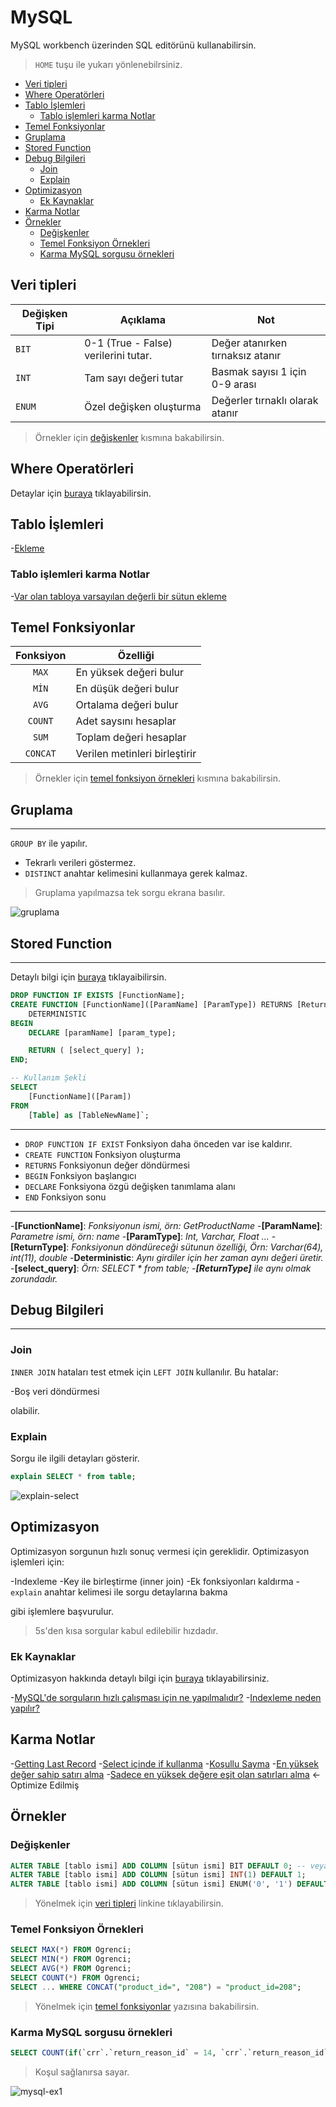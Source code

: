 # MySQL <!-- omit in toc -->

MySQL workbench üzerinden SQL editörünü kullanabilirsin.

> `HOME` tuşu ile yukarı yönlenebilrsiniz.

- [Veri tipleri](#veri-tipleri)
- [Where Operatörleri](#where-operat%C3%B6rleri)
- [Tablo İşlemleri](#tablo-i%CC%87%C5%9Flemleri)
  - [Tablo işlemleri karma Notlar](#tablo-i%C5%9Flemleri-karma-notlar)
- [Temel Fonksiyonlar](#temel-fonksiyonlar)
- [Gruplama](#gruplama)
- [Stored Function](#stored-function)
- [Debug Bilgileri](#debug-bilgileri)
  - [Join](#join)
  - [Explain](#explain)
- [Optimizasyon](#optimizasyon)
  - [Ek Kaynaklar](#ek-kaynaklar)
- [Karma Notlar](#karma-notlar)
- [Örnekler](#%C3%B6rnekler)
  - [Değişkenler](#de%C4%9Fi%C5%9Fkenler)
  - [Temel Fonksiyon Örnekleri](#temel-fonksiyon-%C3%B6rnekleri)
  - [Karma MySQL sorgusu örnekleri](#karma-mysql-sorgusu-%C3%B6rnekleri)

## Veri tipleri

| Değişken Tipi | Açıklama | Not |
|---------------|----------|-----|
| `BIT` |  0-1 (True - False) verilerini tutar. | Değer atanırken tırnaksız atanır |
| `INT` | Tam sayı değeri tutar | Basmak sayısı 1 için 0-9 arası |
| `ENUM` | Özel değişken oluşturma | Değerler tırnaklı olarak atanır |

> Örnekler için [değişkenler](#De%C4%9Fi%C5%9Fkenler) kısmına bakabilirsin.

## Where Operatörleri

Detaylar için [buraya](https://www.tutorialspoint.com/sql/sql-operators.htm) tıklayabilirsin.

## Tablo İşlemleri

-[Ekleme](http://www.mysqltutorial.org/mysql-add-column/)

### Tablo işlemleri karma Notlar

-[Var olan tabloya varsayılan değerli bir sütun ekleme](https://stackoverflow.com/a/92123)

## Temel Fonksiyonlar

| Fonksiyon | Özelliği |
|:---------:|----------|
| `MAX` | En yüksek değeri bulur |
| `MİN` | En düşük değeri bulur |
| `AVG` | Ortalama değeri bulur |
| `COUNT` | Adet saysını hesaplar |
| `SUM` | Toplam değeri hesaplar |
| `CONCAT` | Verilen metinleri birleştirir |

> Örnekler için [temel fonksiyon örnekleri](#Temel%20Fonksiyon%20%C3%96rnekleri) kısmına bakabilirsin.

## Gruplama

---

`GROUP BY` ile yapılır.

- Tekrarlı verileri göstermez.
- `DISTINCT` anahtar kelimesini kullanmaya gerek kalmaz.

> Gruplama yapılmazsa tek sorgu ekrana basılır.

![gruplama](/images/group-by.jpg)

## Stored Function

---

Detaylı bilgi için [buraya](http://www.mysqltutorial.org/mysql-stored-function/) tıklayaibilirsin.

```SQL
DROP FUNCTION IF EXISTS [FunctionName];
CREATE FUNCTION [FunctionName]([ParamName] [ParamType]) RETURNS [ReturnType]
    DETERMINISTIC
BEGIN
    DECLARE [paramName] [param_type];

    RETURN ( [select_query] );
END;

-- Kullanım Şekli
SELECT
    [FunctionName]([Param])
FROM
    [Table] as [TableNewName]`;
```

---

- `DROP FUNCTION IF EXIST` Fonksiyon daha önceden var ise kaldırır.
- `CREATE FUNCTION` Fonksiyon oluşturma
- `RETURNS` Fonksiyonun değer döndürmesi
- `BEGIN` Fonksiyon başlangıcı
- `DECLARE` Fonksiyona özgü değişken tanımlama alanı
- `END` Fonksiyon sonu

---

-**[FunctionName]**: *Fonksiyonun ismi, örn: GetProductName*
-**[ParamName]**: *Parametre ismi, örn: name*
-**[ParamType]**: *Int, Varchar, Float ...*
-**[ReturnType]**: *Fonksiyonun döndüreceği sütunun özelliği, Örn: Varchar(64), int(11), double*
-**Deterministic**: *Aynı girdiler için her zaman aynı değeri üretir.*
-**[select_query]**: *Örn: SELECT * from table;*
  -***[ReturnType]** ile aynı olmak zorundadır.*

## Debug Bilgileri

---

### Join

`INNER JOIN` hataları test etmek için `LEFT JOIN` kullanılır. Bu hatalar:

-Boş veri döndürmesi

olabilir.


### Explain

Sorgu ile ilgili detayları gösterir.

```SQL
explain SELECT * from table;
```

![explain-select](/images/explain-select.jpg)

## Optimizasyon

Optimizasyon sorgunun hızlı sonuç vermesi için gereklidir. Optimizasyon işlemleri için:

-Indexleme
-Key ile birleştirme (inner join)
-Ek fonksiyonları kaldırma
-`explain` anahtar kelimesi ile sorgu detaylarına bakma

gibi işlemlere başvurulur.

> 5s'den kısa sorgular kabul edilebilir hızdadır.

### Ek Kaynaklar

Optimizasyon hakkında detaylı bilgi için [buraya](https://www.sitepoint.com/optimize-mysql-indexes-slow-queries-configuration/) tıklayabilirsiniz.

-[MySQL'de sorguların hızlı çalışması için ne yapılmalıdır?](https://uzmanim.net/soru/mysql-de-sorgularin-hizli-calismasi-icin-ne-yapilabilir/790)
-[Indexleme neden yapılır?](https://www.sinanbozkus.com/veritabanlarinda-indexleme-mantigi/#more-78)

## Karma Notlar

-[Getting Last Record](https://dzone.com/articles/get-last-record-in-each-mysql-group)
-[Select içinde if kullanma](https://stackoverflow.com/a/63480)
-[Koşullu Sayma](https://stackoverflow.com/a/9798978)
-[En yüksek değer sahip satırı alma](https://stackoverflow.com/a/11913444)
-[Sadece en yüksek değere eşit olan satırları alma](https://stackoverflow.com/a/7745635) <- Optimize Edilmiş

## Örnekler

### Değişkenler

```sql
ALTER TABLE [tablo ismi] ADD COLUMN [sütun ismi] BIT DEFAULT 0; -- veya False
ALTER TABLE [tablo ismi] ADD COLUMN [sütun ismi] INT(1) DEFAULT 1;
ALTER TABLE [tablo ismi] ADD COLUMN [sütun ismi] ENUM('0', '1') DEFAULT '0';
```

> Yönelmek için [veri tipleri](#Veri%20tipleri) linkine tıklayabilirsin.

### Temel Fonksiyon Örnekleri

```SQL
SELECT MAX(*) FROM Ogrenci;
SELECT MIN(*) FROM Ogrenci;
SELECT AVG(*) FROM Ogrenci;
SELECT COUNT(*) FROM Ogrenci;
SELECT ... WHERE CONCAT("product_id=", "208") = "product_id=208";
```

> Yönelmek için [temel fonksiyonlar](#Temel%20Fonksiyonlar) yazısına bakabilirsin.

### Karma MySQL sorgusu örnekleri

```SQl
SELECT COUNT(if(`crr`.`return_reason_id` = 14, `crr`.`return_reason_id`, null)) from ...
```

> Koşul sağlanırsa sayar.


![mysql-ex1](/images/mysql-ex-1.jpg)
